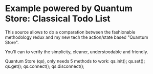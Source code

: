 # Example powered by Quantum Store: Classical Todo List

This source allows to do a comparation between the fashionable methodology redux and my new tech the action/state based "Quantum Store".

You'll can to verify the simplicity, cleaner, understoodable and friendly.

Quantum Store (qs), only needs 5 methods to work:
qs.init();
qs.set();
qs.get();
qs.connect();
qs.disconnect();

